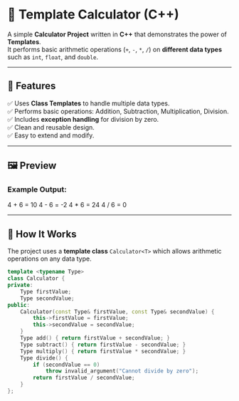 # 🧮 Template Calculator (C++)

A simple **Calculator Project** written in **C++** that demonstrates the power of **Templates**.  
It performs basic arithmetic operations (`+`, `-`, `*`, `/`) on **different data types** such as `int`, `float`, and `double`.

---

## 🌟 Features

✅ Uses **Class Templates** to handle multiple data types.  
✅ Performs basic operations: Addition, Subtraction, Multiplication, Division.  
✅ Includes **exception handling** for division by zero.  
✅ Clean and reusable design.  
✅ Easy to extend and modify.  

---

## 🖼️ Preview

### Example Output:
4 + 6 = 10
4 - 6 = -2
4 * 6 = 24
4 / 6 = 0

---

## 🚀 How It Works

The project uses a **template class** `Calculator<T>` which allows arithmetic operations on any data type.

```cpp
template <typename Type>
class Calculator {
private:
    Type firstValue;
    Type secondValue;
public:
    Calculator(const Type& firstValue, const Type& secondValue) {
        this->firstValue = firstValue;
        this->secondValue = secondValue;
    }
    Type add() { return firstValue + secondValue; }
    Type subtract() { return firstValue - secondValue; }
    Type multiply() { return firstValue * secondValue; }
    Type divide() {
        if (secondValue == 0)
            throw invalid_argument("Cannot divide by zero");
        return firstValue / secondValue;
    }
};


